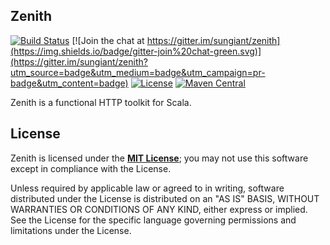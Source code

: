 ## Zenith

[![Build Status](https://travis-ci.org/sungiant/zenith.png?branch=master)](https://travis-ci.org/sungiant/zenith)
[![Join the chat at https://gitter.im/sungiant/zenith](https://img.shields.io/badge/gitter-join%20chat-green.svg)](https://gitter.im/sungiant/zenith?utm_source=badge&utm_medium=badge&utm_campaign=pr-badge&utm_content=badge)
[![License](https://img.shields.io/badge/license-MIT-lightgrey.svg)](https://raw.githubusercontent.com/sungiant/zenith/master/LICENSE)
[![Maven Central](https://img.shields.io/maven-central/v/io.github.sungiant/zenith_2.11.svg)](https://maven-badges.herokuapp.com/maven-central/io.github.sungiant/zenith_2.11)

Zenith is a functional HTTP toolkit for Scala.

## License

Zenith is licensed under the **[MIT License][mit]**; you may not use this software except in compliance with the License.

Unless required by applicable law or agreed to in writing, software
distributed under the License is distributed on an "AS IS" BASIS,
WITHOUT WARRANTIES OR CONDITIONS OF ANY KIND, either express or implied.
See the License for the specific language governing permissions and
limitations under the License.

[mit]: https://raw.githubusercontent.com/sungiant/zenith/master/LICENSE
